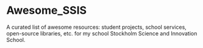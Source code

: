 # Awesome_SSIS
A curated list of awesome resources: student projects, school services, open-source libraries, etc. for my school Stockholm Science and Innovation School.
